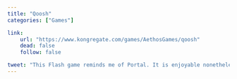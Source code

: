 ```yaml
---
title: "Qoosh"
categories: ["Games"]

link:
    url: "https://www.kongregate.com/games/AethosGames/qoosh"
    dead: false
    follow: false

tweet: "This Flash game reminds me of Portal. It is enjoyable nonetheless."
---
```


